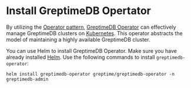 # Install GreptimeDB Opertator

By utilizing the [Operator pattern](https://kubernetes.io/docs/concepts/extend-kubernetes/operator/),
[GreptimeDB Operator](https://github.com/GreptimeTeam/greptimedb-operator) can effectively manage GreptimeDB clusters on [Kubernetes](https://kubernetes.io/).
This operator abstracts the model of maintaining a highly available GreptimeDB cluster.

You can use Helm to install GreptimeDB Operator.
Make sure you have already installed [Helm](https://helm.sh/docs/intro/install/). 
Use the following commands to install `greptimedb-operator`:

```shell
helm install greptimedb-operator greptime/greptimedb-operator -n greptimedb-admin
```

<!-- TODO: more feature instructions of GreptimeDB Operator -->
